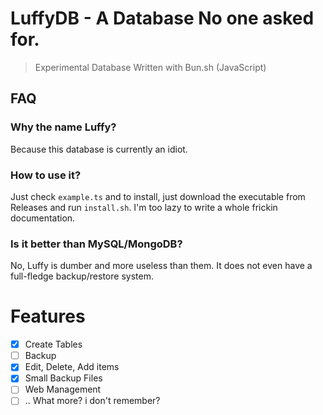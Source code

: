 # LuffyDB - A Database No one asked for.

> Experimental Database Written with Bun.sh (JavaScript)

## FAQ
### Why the name Luffy?
Because this database is currently an idiot.
### How to use it?
Just check `example.ts` and to install, just download the executable from Releases and run `install.sh`. I'm too lazy to write a whole frickin documentation.
### Is it better than MySQL/MongoDB?
No, Luffy is dumber and more useless than them. It does not even have a full-fledge backup/restore system.

# Features
- [x] Create Tables
- [ ] Backup
- [x] Edit, Delete, Add items
- [x] Small Backup Files
- [ ] Web Management
- [ ] .. What more? i don't remember?  
